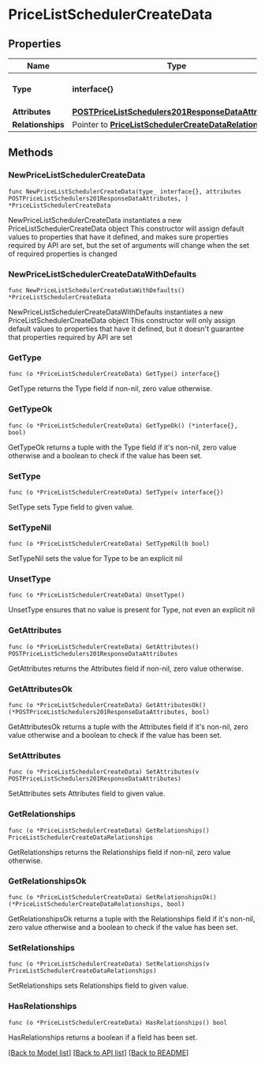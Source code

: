 # PriceListSchedulerCreateData

## Properties

Name | Type | Description | Notes
------------ | ------------- | ------------- | -------------
**Type** | **interface{}** | The resource&#39;s type | 
**Attributes** | [**POSTPriceListSchedulers201ResponseDataAttributes**](POSTPriceListSchedulers201ResponseDataAttributes.md) |  | 
**Relationships** | Pointer to [**PriceListSchedulerCreateDataRelationships**](PriceListSchedulerCreateDataRelationships.md) |  | [optional] 

## Methods

### NewPriceListSchedulerCreateData

`func NewPriceListSchedulerCreateData(type_ interface{}, attributes POSTPriceListSchedulers201ResponseDataAttributes, ) *PriceListSchedulerCreateData`

NewPriceListSchedulerCreateData instantiates a new PriceListSchedulerCreateData object
This constructor will assign default values to properties that have it defined,
and makes sure properties required by API are set, but the set of arguments
will change when the set of required properties is changed

### NewPriceListSchedulerCreateDataWithDefaults

`func NewPriceListSchedulerCreateDataWithDefaults() *PriceListSchedulerCreateData`

NewPriceListSchedulerCreateDataWithDefaults instantiates a new PriceListSchedulerCreateData object
This constructor will only assign default values to properties that have it defined,
but it doesn't guarantee that properties required by API are set

### GetType

`func (o *PriceListSchedulerCreateData) GetType() interface{}`

GetType returns the Type field if non-nil, zero value otherwise.

### GetTypeOk

`func (o *PriceListSchedulerCreateData) GetTypeOk() (*interface{}, bool)`

GetTypeOk returns a tuple with the Type field if it's non-nil, zero value otherwise
and a boolean to check if the value has been set.

### SetType

`func (o *PriceListSchedulerCreateData) SetType(v interface{})`

SetType sets Type field to given value.


### SetTypeNil

`func (o *PriceListSchedulerCreateData) SetTypeNil(b bool)`

 SetTypeNil sets the value for Type to be an explicit nil

### UnsetType
`func (o *PriceListSchedulerCreateData) UnsetType()`

UnsetType ensures that no value is present for Type, not even an explicit nil
### GetAttributes

`func (o *PriceListSchedulerCreateData) GetAttributes() POSTPriceListSchedulers201ResponseDataAttributes`

GetAttributes returns the Attributes field if non-nil, zero value otherwise.

### GetAttributesOk

`func (o *PriceListSchedulerCreateData) GetAttributesOk() (*POSTPriceListSchedulers201ResponseDataAttributes, bool)`

GetAttributesOk returns a tuple with the Attributes field if it's non-nil, zero value otherwise
and a boolean to check if the value has been set.

### SetAttributes

`func (o *PriceListSchedulerCreateData) SetAttributes(v POSTPriceListSchedulers201ResponseDataAttributes)`

SetAttributes sets Attributes field to given value.


### GetRelationships

`func (o *PriceListSchedulerCreateData) GetRelationships() PriceListSchedulerCreateDataRelationships`

GetRelationships returns the Relationships field if non-nil, zero value otherwise.

### GetRelationshipsOk

`func (o *PriceListSchedulerCreateData) GetRelationshipsOk() (*PriceListSchedulerCreateDataRelationships, bool)`

GetRelationshipsOk returns a tuple with the Relationships field if it's non-nil, zero value otherwise
and a boolean to check if the value has been set.

### SetRelationships

`func (o *PriceListSchedulerCreateData) SetRelationships(v PriceListSchedulerCreateDataRelationships)`

SetRelationships sets Relationships field to given value.

### HasRelationships

`func (o *PriceListSchedulerCreateData) HasRelationships() bool`

HasRelationships returns a boolean if a field has been set.


[[Back to Model list]](../README.md#documentation-for-models) [[Back to API list]](../README.md#documentation-for-api-endpoints) [[Back to README]](../README.md)


